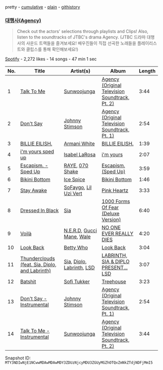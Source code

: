 pretty - [cumulative](/playlists/cumulative/37i9dQZF1DWWwmBCLmyITz.md) - [plain](/playlists/plain/37i9dQZF1DWWwmBCLmyITz) - [githistory](https://github.githistory.xyz/mackorone/spotify-playlist-archive/blob/main/playlists/plain/37i9dQZF1DWWwmBCLmyITz)

### [대행사\(Agency\)](https://open.spotify.com/playlist/37i9dQZF1DWWwmBCLmyITz)

> Check out the actors' selections through playlists and Clips! Also, listen to the soundtracks of JTBC's drama Agency\. \(JTBC 드라마 대행사의 사운드 트랙들을 즐겨보세요! 배우진들이 직접 선곡한 노래들을 플레이리스트와 클립스를 통해 확인해보세요!\)

[Spotify](https://open.spotify.com/user/spotify) - 2,272 likes - 14 songs - 47 min 1 sec

| No. | Title | Artist(s) | Album | Length |
|---|---|---|---|---|
| 1 | [Talk To Me](https://open.spotify.com/track/532r4BnsqKpIEgjp0UzBNu) | [Sunwoojunga](https://open.spotify.com/artist/04L3elxyr0XFua2Ek3domW) | [Agency \(Original Television Soundtrack, Pt\. 2\)](https://open.spotify.com/album/4kxQHWEz78fPpTBZQtzpm4) | 3:44 |
| 2 | [Don't Say](https://open.spotify.com/track/7EiIUTTNl88ZJ4G1042Xzy) | [Johnny Stimson](https://open.spotify.com/artist/00OF0nwYaoBSO3AnPVq3vE) | [Agency \(Original Television Soundtrack, Pt\. 1\)](https://open.spotify.com/album/7klfOSxLJwZGUL2Yx5dp2i) | 2:54 |
| 3 | [BILLIE EILISH.](https://open.spotify.com/track/27ZZdyTSQWI7Cug2d2PkqV) | [Armani White](https://open.spotify.com/artist/2qAwMsiIjTzlmfAkXKvhVA) | [BILLIE EILISH.](https://open.spotify.com/album/4MajX5vPeY4cX5pv6rf0sA) | 1:39 |
| 4 | [i'm yours sped up](https://open.spotify.com/track/4sFGNz4MYpGoz53ZGCwsiE) | [Isabel LaRosa](https://open.spotify.com/artist/5arKwJZEvT5uKq4o0JfqR4) | [i'm yours](https://open.spotify.com/album/3Q25UtV9pHu7onNcKwmmZ3) | 2:07 |
| 5 | [Escapism\. \- Sped Up](https://open.spotify.com/track/4rPJSqrov3zqGwXlemLBMw) | [RAYE](https://open.spotify.com/artist/5KKpBU5eC2tJDzf0wmlRp2), [070 Shake](https://open.spotify.com/artist/12Zk1DFhCbHY6v3xep2ZjI) | [Escapism\. \(Sped Up\)](https://open.spotify.com/album/1bdKI997loh6G68NED2cwX) | 3:59 |
| 6 | [Bikini Bottom](https://open.spotify.com/track/27Qz0cFmMGADsniMeUwyUe) | [Ice Spice](https://open.spotify.com/artist/3LZZPxNDGDFVSIPqf4JuEf) | [Bikini Bottom](https://open.spotify.com/album/2n38ZBBmPSssEGGPgu6NPl) | 1:46 |
| 7 | [Stay Awake](https://open.spotify.com/track/5k9kxCcae70vUElndjveXT) | [SoFaygo](https://open.spotify.com/artist/2SJhf6rTOU53g8yBdAjPby), [Lil Uzi Vert](https://open.spotify.com/artist/4O15NlyKLIASxsJ0PrXPfz) | [Pink Heartz](https://open.spotify.com/album/1POWgdYTzfFt9rhKlXFwsU) | 3:33 |
| 8 | [Dressed In Black](https://open.spotify.com/track/6ae0TVkpnFvn0dz4zIVlyd) | [Sia](https://open.spotify.com/artist/5WUlDfRSoLAfcVSX1WnrxN) | [1000 Forms Of Fear \(Deluxe Version\)](https://open.spotify.com/album/6FdNvoO5sF4EKwCX9je1MH) | 6:40 |
| 9 | [Voilà](https://open.spotify.com/track/3e7KcqiZN4wSrpoHUeYXjY) | [N.E.R.D](https://open.spotify.com/artist/5wPoxI5si3eJsYYwyXV4Wi), [Gucci Mane](https://open.spotify.com/artist/13y7CgLHjMVRMDqxdx0Xdo), [Wale](https://open.spotify.com/artist/67nwj3Y5sZQLl72VNUHEYE) | [NO ONE EVER REALLY DIES](https://open.spotify.com/album/54OXaFd0PtGtAgauTmARkD) | 4:20 |
| 10 | [Look Back](https://open.spotify.com/track/0NVO6Kn5CqzAuyXcMdqUMb) | [Betty Who](https://open.spotify.com/artist/0t3QQl52F463sxGXb1ckhB) | [Look Back](https://open.spotify.com/album/7MchsZ5wWMkDTbNEe7x8aN) | 3:04 |
| 11 | [Thunderclouds \(feat\. Sia, Diplo, and Labrinth\)](https://open.spotify.com/track/4lJNen4SMTIJMahALc3DcB) | [Sia](https://open.spotify.com/artist/5WUlDfRSoLAfcVSX1WnrxN), [Diplo](https://open.spotify.com/artist/5fMUXHkw8R8eOP2RNVYEZX), [Labrinth](https://open.spotify.com/artist/2feDdbD5araYcm6JhFHHw7), [LSD](https://open.spotify.com/artist/6IZ4ctovY9dl7bgHClAvKJ) | [LABRINTH, SIA & DIPLO PRESENT..\. LSD](https://open.spotify.com/album/0ujHQ5WCLuKJQXOqXpGtpf) | 3:07 |
| 12 | [Batshit](https://open.spotify.com/track/07wiTRlnyYjxGkYvORTdiV) | [Sofi Tukker](https://open.spotify.com/artist/586uxXMyD5ObPuzjtrzO1Q) | [Treehouse](https://open.spotify.com/album/7FGPGfAE8nIov4LhDgKwQa) | 3:23 |
| 13 | [Don't Say \- Instrumental](https://open.spotify.com/track/3Iehtm7dlKIFTJxib1yEC9) | [Johnny Stimson](https://open.spotify.com/artist/00OF0nwYaoBSO3AnPVq3vE) | [Agency \(Original Television Soundtrack, Pt\. 1\)](https://open.spotify.com/album/7klfOSxLJwZGUL2Yx5dp2i) | 2:54 |
| 14 | [Talk To Me \- Instrumental](https://open.spotify.com/track/5WYwLEQPQc8lLejVjUOjzj) | [Sunwoojunga](https://open.spotify.com/artist/04L3elxyr0XFua2Ek3domW) | [Agency \(Original Television Soundtrack, Pt\. 2\)](https://open.spotify.com/album/4kxQHWEz78fPpTBZQtzpm4) | 3:44 |

Snapshot ID: `MTY3NDIwNjE1NCwwMDAwMDAwMDY3ZDUzNjcyMDU3ZGUyMGZhOTQxZmNkZTdjNDFjMmI5`
